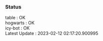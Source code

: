### Status


table : OK  
hogwarts : OK  
icy-bot : OK  
Latest Update : 2023-02-12 02:17:20.900995
